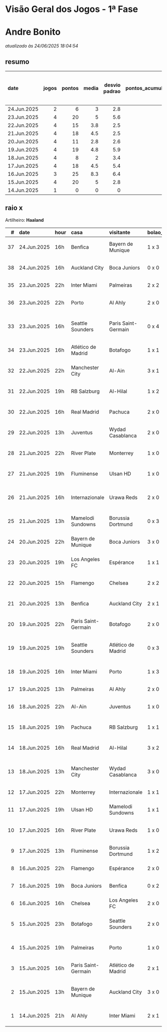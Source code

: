 # Visão Geral dos Jogos - 1ª Fase

# Andre Bonito

_atualizado às 24/06/2025 18:04:54_

## resumo

| date        |   jogos |   pontos |   media |   desvio padrao |   pontos_acumulados |   1-Placar exato |   2-Vencedor + gols de um time |   3-Vencedor correto |   4-Gols de um time |   5-Nenhum acerto |
|:------------|--------:|---------:|--------:|----------------:|--------------------:|-----------------:|-------------------------------:|---------------------:|--------------------:|------------------:|
| 24.Jun.2025 |       2 |        6 |     3   |             2.8 |                 160 |                0 |                              0 |                    1 |                   1 |                 0 |
| 23.Jun.2025 |       4 |       20 |     5   |             5.6 |                 154 |                1 |                              1 |                    0 |                   1 |                 1 |
| 22.Jun.2025 |       4 |       15 |     3.8 |             2.5 |                 134 |                0 |                              0 |                    3 |                   0 |                 1 |
| 21.Jun.2025 |       4 |       18 |     4.5 |             2.5 |                 119 |                0 |                              1 |                    2 |                   1 |                 0 |
| 20.Jun.2025 |       4 |       11 |     2.8 |             2.6 |                 101 |                0 |                              0 |                    2 |                   1 |                 1 |
| 19.Jun.2025 |       4 |       19 |     4.8 |             5.9 |                  90 |                1 |                              1 |                    0 |                   0 |                 2 |
| 18.Jun.2025 |       4 |        8 |     2   |             3.4 |                  71 |                0 |                              1 |                    0 |                   1 |                 2 |
| 17.Jun.2025 |       4 |       18 |     4.5 |             5.4 |                  63 |                1 |                              0 |                    1 |                   1 |                 1 |
| 16.Jun.2025 |       3 |       25 |     8.3 |             6.4 |                  45 |                2 |                              0 |                    0 |                   1 |                 0 |
| 15.Jun.2025 |       4 |       20 |     5   |             2.8 |                  20 |                0 |                              2 |                    1 |                   1 |                 0 |
| 14.Jun.2025 |       1 |        0 |     0   |             0   |                   0 |                0 |                              0 |                    0 |                   0 |                 1 |

## raio x

Artilheiro: **Haaland**

|   # | date        | hour   | casa                | visitante           | bolao_placar   | bolao_time          | real_placar   | real_time           |   pontos | criterio                     |   pontos_acumulados |
|----:|:------------|:-------|:--------------------|:--------------------|:---------------|:--------------------|:--------------|:--------------------|---------:|:-----------------------------|--------------------:|
|  37 | 24.Jun.2025 | 16h    | Benfica             | Bayern de Munique   | 1 x 3          | Bayern de Munique   | 1 x 0         | Benfica             |        1 | 4-Gols de um time            |                 155 |
|  38 | 24.Jun.2025 | 16h    | Auckland City       | Boca Juniors        | 0 x 0          | empate              | 1 x 1         | empate              |        5 | 3-Vencedor correto           |                 160 |
|  35 | 23.Jun.2025 | 22h    | Inter Miami         | Palmeiras           | 2 x 2          | empate              | 2 x 2         | empate              |       12 | 1-Placar exato               |                 154 |
|  36 | 23.Jun.2025 | 22h    | Porto               | Al Ahly             | 2 x 0          | Porto               | 4 x 4         | empate              |        0 | 5-Nenhum acerto              |                 154 |
|  33 | 23.Jun.2025 | 16h    | Seattle Sounders    | Paris Saint-Germain | 0 x 4          | Paris Saint-Germain | 0 x 2         | Paris Saint-Germain |        7 | 2-Vencedor + gols de um time |                 141 |
|  34 | 23.Jun.2025 | 16h    | Atlético de Madrid  | Botafogo            | 1 x 1          | empate              | 1 x 0         | Atlético de Madrid  |        1 | 4-Gols de um time            |                 142 |
|  32 | 22.Jun.2025 | 22h    | Manchester City     | Al-Ain              | 3 x 1          | Manchester City     | 6 x 0         | Manchester City     |        5 | 3-Vencedor correto           |                 134 |
|  31 | 22.Jun.2025 | 19h    | RB Salzburg         | Al-Hilal            | 1 x 2          | Al-Hilal            | 0 x 0         | empate              |        0 | 5-Nenhum acerto              |                 129 |
|  30 | 22.Jun.2025 | 16h    | Real Madrid         | Pachuca             | 2 x 0          | Real Madrid         | 3 x 1         | Real Madrid         |        5 | 3-Vencedor correto           |                 129 |
|  29 | 22.Jun.2025 | 13h    | Juventus            | Wydad Casablanca    | 2 x 0          | Juventus            | 4 x 1         | Juventus            |        5 | 3-Vencedor correto           |                 124 |
|  28 | 21.Jun.2025 | 22h    | River Plate         | Monterrey           | 1 x 0          | River Plate         | 0 x 0         | empate              |        1 | 4-Gols de um time            |                 119 |
|  27 | 21.Jun.2025 | 19h    | Fluminense          | Ulsan HD            | 1 x 0          | Fluminense          | 4 x 2         | Fluminense          |        5 | 3-Vencedor correto           |                 118 |
|  26 | 21.Jun.2025 | 16h    | Internazionale      | Urawa Reds          | 2 x 0          | Internazionale      | 2 x 1         | Internazionale      |        7 | 2-Vencedor + gols de um time |                 113 |
|  25 | 21.Jun.2025 | 13h    | Mamelodi Sundowns   | Borussia Dortmund   | 0 x 3          | Borussia Dortmund   | 3 x 4         | Borussia Dortmund   |        5 | 3-Vencedor correto           |                 106 |
|  24 | 20.Jun.2025 | 22h    | Bayern de Munique   | Boca Juniors        | 3 x 0          | Bayern de Munique   | 2 x 1         | Bayern de Munique   |        5 | 3-Vencedor correto           |                 101 |
|  23 | 20.Jun.2025 | 19h    | Los Angeles FC      | Espérance           | 1 x 1          | empate              | 0 x 1         | Espérance           |        1 | 4-Gols de um time            |                  96 |
|  22 | 20.Jun.2025 | 15h    | Flamengo            | Chelsea             | 2 x 2          | empate              | 3 x 1         | Flamengo            |        0 | 5-Nenhum acerto              |                  95 |
|  21 | 20.Jun.2025 | 13h    | Benfica             | Auckland City       | 2 x 1          | Benfica             | 6 x 0         | Benfica             |        5 | 3-Vencedor correto           |                  95 |
|  20 | 19.Jun.2025 | 22h    | Paris Saint-Germain | Botafogo            | 2 x 0          | Paris Saint-Germain | 0 x 1         | Botafogo            |        0 | 5-Nenhum acerto              |                  90 |
|  19 | 19.Jun.2025 | 19h    | Seattle Sounders    | Atlético de Madrid  | 0 x 3          | Atlético de Madrid  | 1 x 3         | Atlético de Madrid  |        7 | 2-Vencedor + gols de um time |                  90 |
|  18 | 19.Jun.2025 | 16h    | Inter Miami         | Porto               | 1 x 3          | Porto               | 2 x 1         | Inter Miami         |        0 | 5-Nenhum acerto              |                  83 |
|  17 | 19.Jun.2025 | 13h    | Palmeiras           | Al Ahly             | 2 x 0          | Palmeiras           | 2 x 0         | Palmeiras           |       12 | 1-Placar exato               |                  83 |
|  16 | 18.Jun.2025 | 22h    | Al-Ain              | Juventus            | 1 x 0          | Al-Ain              | 0 x 5         | Juventus            |        0 | 5-Nenhum acerto              |                  71 |
|  15 | 18.Jun.2025 | 19h    | Pachuca             | RB Salzburg         | 1 x 1          | empate              | 1 x 2         | RB Salzburg         |        1 | 4-Gols de um time            |                  71 |
|  14 | 18.Jun.2025 | 16h    | Real Madrid         | Al-Hilal            | 3 x 2          | Real Madrid         | 1 x 1         | empate              |        0 | 5-Nenhum acerto              |                  70 |
|  13 | 18.Jun.2025 | 13h    | Manchester City     | Wydad Casablanca    | 3 x 0          | Manchester City     | 2 x 0         | Manchester City     |        7 | 2-Vencedor + gols de um time |                  70 |
|  12 | 17.Jun.2025 | 22h    | Monterrey           | Internazionale      | 1 x 1          | empate              | 1 x 1         | empate              |       12 | 1-Placar exato               |                  63 |
|  11 | 17.Jun.2025 | 19h    | Ulsan HD            | Mamelodi Sundowns   | 1 x 1          | empate              | 0 x 1         | Mamelodi Sundowns   |        1 | 4-Gols de um time            |                  51 |
|  10 | 17.Jun.2025 | 16h    | River Plate         | Urawa Reds          | 1 x 0          | River Plate         | 3 x 1         | River Plate         |        5 | 3-Vencedor correto           |                  50 |
|   9 | 17.Jun.2025 | 13h    | Fluminense          | Borussia Dortmund   | 1 x 2          | Borussia Dortmund   | 0 x 0         | empate              |        0 | 5-Nenhum acerto              |                  45 |
|   8 | 16.Jun.2025 | 22h    | Flamengo            | Espérance           | 2 x 0          | Flamengo            | 2 x 0         | Flamengo            |       12 | 1-Placar exato               |                  45 |
|   7 | 16.Jun.2025 | 19h    | Boca Juniors        | Benfica             | 0 x 2          | Benfica             | 2 x 2         | empate              |        1 | 4-Gols de um time            |                  33 |
|   6 | 16.Jun.2025 | 16h    | Chelsea             | Los Angeles FC      | 2 x 0          | Chelsea             | 2 x 0         | Chelsea             |       12 | 1-Placar exato               |                  32 |
|   5 | 15.Jun.2025 | 23h    | Botafogo            | Seattle Sounders    | 2 x 0          | Botafogo            | 2 x 1         | Botafogo            |        7 | 2-Vencedor + gols de um time |                  20 |
|   4 | 15.Jun.2025 | 19h    | Palmeiras           | Porto               | 1 x 0          | Palmeiras           | 0 x 0         | empate              |        1 | 4-Gols de um time            |                  13 |
|   3 | 15.Jun.2025 | 16h    | Paris Saint-Germain | Atlético de Madrid  | 2 x 1          | Paris Saint-Germain | 4 x 0         | Paris Saint-Germain |        5 | 3-Vencedor correto           |                  12 |
|   2 | 15.Jun.2025 | 13h    | Bayern de Munique   | Auckland City       | 3 x 0          | Bayern de Munique   | 10 x 0        | Bayern de Munique   |        7 | 2-Vencedor + gols de um time |                   7 |
|   1 | 14.Jun.2025 | 21h    | Al Ahly             | Inter Miami         | 2 x 1          | Al Ahly             | 0 x 0         | empate              |        0 | 5-Nenhum acerto              |                   0 |
